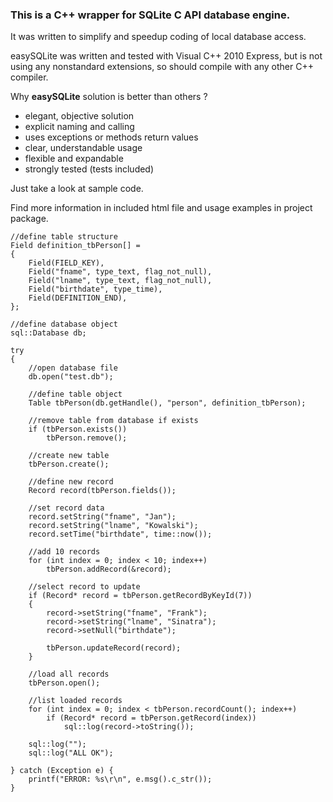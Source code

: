 ### This is a C++ wrapper for SQLite C API database engine. ###

It was written to simplify and speedup coding of local database access.

easySQLite was written and tested with Visual C++ 2010 Express, but is not using any nonstandard extensions, so should compile with any other C++ compiler.

Why **easySQLite** solution is better than others ?

  * elegant, objective solution
  * explicit naming and calling
  * uses exceptions or methods return values
  * clear, understandable usage
  * flexible and expandable
  * strongly tested (tests included)

Just take a look at sample code.

Find more information in included html file and usage examples in project package.

```
//define table structure
Field definition_tbPerson[] = 
{
	Field(FIELD_KEY),
	Field("fname", type_text, flag_not_null),
	Field("lname", type_text, flag_not_null),
	Field("birthdate", type_time),
	Field(DEFINITION_END),
};

//define database object
sql::Database db;

try
{
	//open database file
	db.open("test.db");

	//define table object
	Table tbPerson(db.getHandle(), "person", definition_tbPerson);

	//remove table from database if exists
	if (tbPerson.exists())
		tbPerson.remove();

	//create new table
	tbPerson.create();

	//define new record
	Record record(tbPerson.fields());

	//set record data
	record.setString("fname", "Jan");
	record.setString("lname", "Kowalski");
	record.setTime("birthdate", time::now());

	//add 10 records
	for (int index = 0; index < 10; index++)
		tbPerson.addRecord(&record);

	//select record to update
	if (Record* record = tbPerson.getRecordByKeyId(7))
	{
		record->setString("fname", "Frank");
		record->setString("lname", "Sinatra");
		record->setNull("birthdate");

		tbPerson.updateRecord(record);
	}

	//load all records
	tbPerson.open();

	//list loaded records
	for (int index = 0; index < tbPerson.recordCount(); index++)
		if (Record* record = tbPerson.getRecord(index))
			sql::log(record->toString());

	sql::log("");
	sql::log("ALL OK");

} catch (Exception e) {
	printf("ERROR: %s\r\n", e.msg().c_str());
}
```